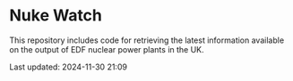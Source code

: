 # Nuke Watch

This repository includes code for retrieving the latest information available on the output of EDF nuclear power plants in the UK.

Last updated: 2024-11-30 21:09
